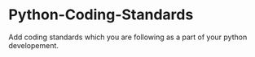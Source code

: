 # Python-Coding-Standards
Add coding standards which you are following as a part of your python developement.
